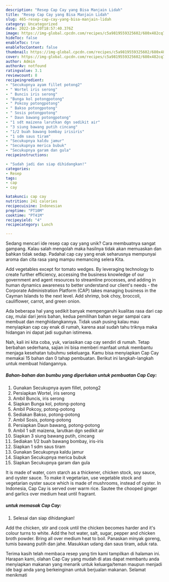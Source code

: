 ```yaml
---
description: "Resep Cap Cay yang Bisa Manjain Lidah"
title: "Resep Cap Cay yang Bisa Manjain Lidah"
slug: 465-resep-cap-cay-yang-bisa-manjain-lidah
category: Uncategorized
date: 2022-10-20T18:57:40.376Z
image: https://img-global.cpcdn.com/recipes/c5a9819559325602/680x482cq70/cap-cay-foto-resep-utama.jpg
hideToc: false
enableToc: true
enableTocContent: false
thumbnail: https://img-global.cpcdn.com/recipes/c5a9819559325602/680x482cq70/cap-cay-foto-resep-utama.jpg
cover: https://img-global.cpcdn.com/recipes/c5a9819559325602/680x482cq70/cap-cay-foto-resep-utama.jpg
author: Admin
authorAv: notfound
ratingvalue: 3.1
reviewcount: 8
recipeingredient:
- "Secukupnya ayam fillet potong2"
- " Wortel iris serong"
- " Buncis iris serong"
- "Bunga kol potongpotong"
- " Pokcoy potongpotong"
- " Bakso potongpotong"
- " Sosis potongpotong"
- " Daun bawang potongpotong"
- "1 sdt maizena larutkan dgn sedikit air"
- "3 siung bawang putih cincang"
- "1/2 buah bawang bombay irisiris"
- "1 sdm saus tiram"
- "Secukupnya kaldu jamur"
- "Secukupnya merica bubuk"
- "Secukupnya garam dan gula"
recipeinstructions:

- "Sudah jadi dan siap dihidangkan!"
categories:
- Resep
tags:
- cap
- cay

katakunci: cap cay 
nutrition: 241 calories
recipecuisine: Indonesian
preptime: "PT10M"
cooktime: "PT41M"
recipeyield: "4"
recipecategory: Lunch

---
```





Sedang mencari ide resep cap cay yang unik? Cara membuatnya sangat gampang. Kalau salah mengolah maka hasilnya tidak akan memuaskan dan bahkan tidak sedap. Padahal cap cay yang enak seharusnya mempunyai aroma dan cita rasa yang mampu memancing selera Kita.





Add vegetables except for tomato wedges. By leveraging technology to create further efficiency, accessing the business knowledge of our government and agent resources to streamline processes, and adding in human dynamics awareness to better understand our client&#39;s needs - the Corporate Administration Platform (CAP) takes managing business in the Cayman Islands to the next level. Add shrimp, bok choy, broccoli, cauliflower, carrot, and green onion.

Ada beberapa hal yang sedikit banyak mempengaruhi kualitas rasa dari cap cay, mulai dari jenis bahan, kedua pemilihan bahan segar sampai cara membuat dan menghidangkannya. Tidak usah pusing kalau mau menyiapkan cap cay enak di rumah, karena asal sudah tahu triknya maka hidangan ini dapat jadi suguhan istimewa.






Nah, kali ini kita coba, yuk, variasikan cap cay sendiri di rumah. Tetap berbahan sederhana, sajian ini bisa memberi manfaat untuk membantu menjaga kesehatan tubuhmu sekeluarga. Kamu bisa menyiapkan Cap Cay memakai 15 bahan dan 0 tahap pembuatan. Berikut ini langkah-langkah untuk membuat hidangannya.

<!--inarticleads1-->

##### Bahan-bahan dan bumbu yang diperlukan untuk pembuatan Cap Cay:

1. Gunakan Secukupnya ayam fillet, potong2
1. Persiapkan  Wortel, iris serong
1. Ambil  Buncis, iris serong
1. Siapkan Bunga kol, potong-potong
1. Ambil  Pokcoy, potong-potong
1. Sediakan  Bakso, potong-potong
1. Ambil  Sosis, potong-potong
1. Persiapkan  Daun bawang, potong-potong
1. Ambil 1 sdt maizena, larutkan dgn sedikit air
1. Siapkan 3 siung bawang putih, cincang
1. Sediakan 1/2 buah bawang bombay, iris-iris
1. Siapkan 1 sdm saus tiram
1. Gunakan Secukupnya kaldu jamur
1. Siapkan Secukupnya merica bubuk
1. Siapkan Secukupnya garam dan gula


It is made of water, corn starch as a thickener, chicken stock, soy sauce, and oyster sauce. To make it vegetarian, use vegetable stock and vegetarian oyster sauce which is made of mushrooms, instead of oyster. In Indonesia, Cap Cay is served over warm rice. Sautee the chooped ginger and garlics over medium heat until fragrant. 

<!--inarticleads2-->

#####  untuk memasak Cap Cay:


1. Selesai dan siap dihidangkan!

Add the chicken, stir and cook until the chicken becomes harder and it&#39;s colour turns to white. Add the hot water, salt, sugar, pepper and chicken broth powder. Bring all over medium heat to boil. Panaskan minyak goreng, tumis bawang putih dan jahe. Masukkan udang dan saus tiram, aduk rata. 

Terima kasih telah membaca resep yang tim kami tampilkan di halaman ini. Harapan kami, olahan Cap Cay yang mudah di atas dapat membantu anda menyiapkan makanan yang menarik untuk keluarga/teman maupun menjadi ide bagi anda yang berkeinginan untuk berjualan makanan. Selamat menikmati
